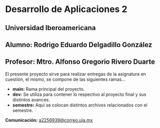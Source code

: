 # Desarrollo de Aplicaciones 2
## Universidad Iberoamericana

## Alumno: Rodrigo Eduardo Delgadillo González
## Profesor: Mtro. Alfonso Gregorio Rivero Duarte

El presente proyecto sirve para realizar entregas de la asignatura en cuestión, el mismo, se compone de las siguientes ramas...

- **main:** Rama principal del proyecto.
- **dev:** Se utiliza para contener lo respectivo al proyecto final y sus distintos avances.
- **semestre:** Aqui se colocan distintos archivos relacionados con el semestre.

**Comunicación:** a2256939@correo.uia.mx


